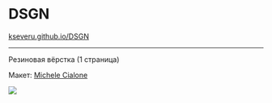 # DSGN

 [kseveru.github.io/DSGN](https://kseveru.github.io/DSGN/ "Открыть проект")
***
Резиновая вёрстка (1 страница)

Макет:  [Michele Cialone](http://theuncreativelab.com/ "Автор дизайна")


<img src="https://kseveru.github.io/img/preview-dsgn-small.png">
